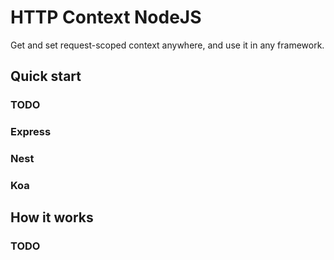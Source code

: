 # HTTP Context NodeJS
Get and set request-scoped context anywhere, and use it in any framework.
## Quick start
### TODO
### Express
### Nest
### Koa
## How it works
### TODO
